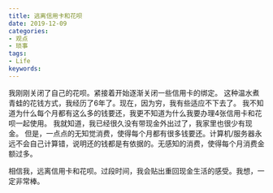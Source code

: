 ```yaml
---
title: 逃离信用卡和花呗
date: 2019-12-09
categories:
- 观点
- 琐事
tags:
- Life
keywords:
---
```


我刚刚关闭了自己的花呗。紧接着开始逐渐关闭一些信用卡的绑定。
这种温水煮青蛙的花钱方式，我经历了6年了。现在，因为穷，我有些适应不下去了。
我不知道为什么每个月都有这么多的钱要还，我更不知道为什么我要办理4张信用卡和花呗一起使用。
我就知道，我已经很久没有带现金外出过了，我家里也很少有现金。
但是，一点点的无知觉消费，使得每个月都有很多钱要还。计算机/服务器永远不会自己计算错，说明还的钱都是有依据的。无感知的消费，使得每个月消费金额过多。

相信我，远离信用卡和花呗。过段时间，我会贴出重回现金生活的感受。我想，一定非常棒。
